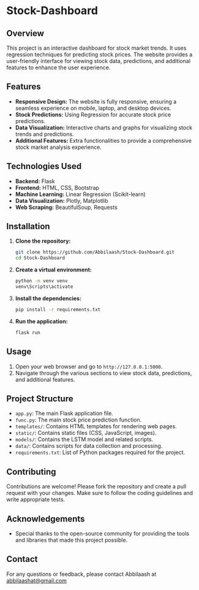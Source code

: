 # Stock-Dashboard

## Overview
This project is an interactive dashboard for stock market trends. It uses regression techniques for predicting stock prices. The website provides a user-friendly interface for viewing stock data, predictions, and additional features to enhance the user experience.

## Features
- **Responsive Design:** The website is fully responsive, ensuring a seamless experience on mobile, laptop, and desktop devices.
- **Stock Predictions:** Using Regression for accurate stock price predictions.
- **Data Visualization:** Interactive charts and graphs for visualizing stock trends and predictions.
- **Additional Features:** Extra functionalities to provide a comprehensive stock market analysis experience.

## Technologies Used
- **Backend:** Flask
- **Frontend:** HTML, CSS, Bootstrap
- **Machine Learning:** Linear Regression (Scikit-learn)
- **Data Visualization:** Plotly, Matplotlib
- **Web Scraping:** BeautifulSoup, Requests

## Installation

1. **Clone the repository:**
    ```bash
    git clone https://github.com/Abbilaash/Stock-Dashboard.git
    cd Stock-Dashboard
    ```

2. **Create a virtual environment:**
    ```bash
    python -m venv venv
    venv\Scripts\activate
    ```

3. **Install the dependencies:**
    ```bash
    pip install -r requirements.txt
    ```

4. **Run the application:**
    ```bash
    flask run
    ```

## Usage
1. Open your web browser and go to `http://127.0.0.1:5000`.
2. Navigate through the various sections to view stock data, predictions, and additional features.

## Project Structure
- `app.py`: The main Flask application file.
- `func.py`: The main stock price prediction function.
- `templates/`: Contains HTML templates for rendering web pages.
- `static/`: Contains static files (CSS, JavaScript, images).
- `models/`: Contains the LSTM model and related scripts.
- `data/`: Contains scripts for data collection and processing.
- `requirements.txt`: List of Python packages required for the project.

## Contributing
Contributions are welcome! Please fork the repository and create a pull request with your changes. Make sure to follow the coding guidelines and write appropriate tests.

## Acknowledgements
- Special thanks to the open-source community for providing the tools and libraries that made this project possible.

## Contact
For any questions or feedback, please contact Abbilaash at abbilaashat@gmail.com
